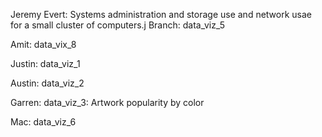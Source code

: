 Jeremy Evert: Systems administration and storage use and network usae for a small cluster of computers.j Branch: data_viz_5

Amit: data_vix_8

Justin: data_viz_1

Austin: data_viz_2

Garren: data_viz_3: Artwork popularity by color

Mac: data_viz_6


